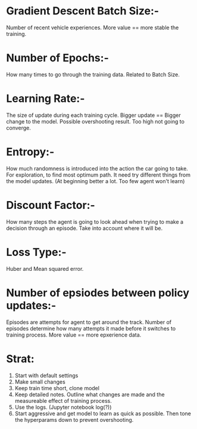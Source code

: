 # Gradient Descent Batch Size:- 
Number of recent vehicle experiences. More value == more stable the training.

# Number of Epochs:- 
How many times to go through the training data. Related to Batch Size.

# Learning Rate:- 
The size of update during each training cycle. Bigger update == Bigger change to the model. Possible overshooting result. Too high not going to converge.

# Entropy:- 
How much randomness is introduced into the action the car going to take. For exploration, to find most optimum path. It need try different things from the model updates. (At beginning better a lot. Too few agent won't learn)

# Discount Factor:- 
How many steps the agent is going to look ahead when trying to make a decision through an episode. Take into account where it will be. 

# Loss Type:- 
Huber and Mean squared error. 

# Number of epsiodes between policy updates:- 
Episodes are attempts for agent to get around the track. Number of episodes determine how many attempts it made before it switches to training process. More value ==  more epxerience data.


# Strat:

1) Start with default settings
2) Make small changes
3) Keep train time short, clone model
4) Keep detailed notes. Outline what changes are made and the measureable effect of training process.
5) Use the logs. (Jupyter notebook log(?))
6) Start aggressive and get model to learn as quick as possible. Then tone the hyperparams down to prevent overshooting.





